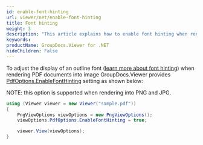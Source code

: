 ```yaml
---
id: enable-font-hinting
url: viewer/net/enable-font-hinting
title: Font hinting
weight: 3
description: "This article explains how to enable font hinting when rendering PDF Documents with GroupDocs.Viewer within your .NET applications."
keywords: 
productName: GroupDocs.Viewer for .NET
hideChildren: False
---
```

To adjust the display of an outline font ([learn more about font hinting](https://en.wikipedia.org/wiki/Font_hinting)) when rendering PDF documents into image GroupDocs.Viewer provides [PdfOptions.EnableFontHinting](https://apireference.groupdocs.com/net/viewer/groupdocs.viewer.options/pdfoptions/properties/enablefonthinting) setting as shown below:

NOTE: this option is supported when rendering into PNG and JPG.

```csharp
using (Viewer viewer = new Viewer("sample.pdf"))
{
    PngViewOptions viewOptions = new PngViewOptions();
    viewOptions.PdfOptions.EnableFontHinting = true;

    viewer.View(viewOptions);
}
```
